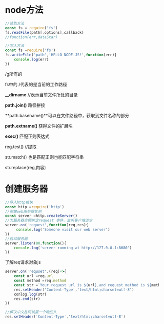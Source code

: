 # node方法

````js
//读取方法
const fs = require('fs')
fs.readFile(path[,options],callback)
//function(err,dataStar)

//写入方法
const fs =require('fs')
fs.writeFile('path','HELLO NODE.JS!',function(err){
    console.log(err)
})
````

/g所有的

fs中的./代表的是当前的工作路径

**__dirname** //表示当前文件所处的目录

**path.join()** 路径拼接

**path.basename()**可以在文件路径中，获取到文件名称的部分

**path.extname()** 获得文件的扩展名

**exec()**   匹配正则表达式

reg.test() //提取

str.match() 也是匹配正则也能匹配字符串

str.replace(reg,内容)

# 创建服务器

````js
//导入http模块
const http =require('http')
//创建web服务器实例
const server =http.createServer()
//为服务器实例绑定request 事件，监听客户端请求
server.on('request',function(req,res){
     console.log('Someone visit our web server')
})
//启动服务器
server.listen(80,function(){
    console.log('server running at http://127.0.0.1:8080')
})
````

了解req请求对象js

````js
server.on('requset',(req)=>{
    const url =req.url
    const method =req.method
    const str =`Your request url is ${url},and request method is ${method}`
    res.setHeader('Content-Type','text/html;charset=utf-8')
    conlog.log(str)
    res.end(str)
})

//解决中文乱码设置一个响应头
res.setHeader('Content-Type','text/html;charset=utf-8')
````

